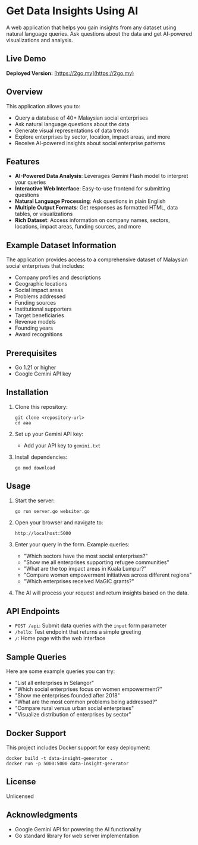 # Get Data Insights Using AI

A web application that helps you gain insights from any dataset using natural language queries. Ask questions about the data and get AI-powered visualizations and analysis.

## Live Demo

**Deployed Version:** [https://2go.my](https://2go.my)

## Overview

This application allows you to:

- Query a database of 40+ Malaysian social enterprises
- Ask natural language questions about the data
- Generate visual representations of data trends
- Explore enterprises by sector, location, impact areas, and more
- Receive AI-powered insights about social enterprise patterns

## Features

- **AI-Powered Data Analysis**: Leverages Gemini Flash model to interpret your queries
- **Interactive Web Interface**: Easy-to-use frontend for submitting questions
- **Natural Language Processing**: Ask questions in plain English
- **Multiple Output Formats**: Get responses as formatted HTML, data tables, or visualizations
- **Rich Dataset**: Access information on company names, sectors, locations, impact areas, funding sources, and more

## Example Dataset Information

The application provides access to a comprehensive dataset of Malaysian social enterprises that includes:

- Company profiles and descriptions
- Geographic locations
- Social impact areas
- Problems addressed
- Funding sources
- Institutional supporters
- Target beneficiaries
- Revenue models
- Founding years
- Award recognitions

## Prerequisites

- Go 1.21 or higher
- Google Gemini API key

## Installation

1. Clone this repository:
   ```
   git clone <repository-url>
   cd aaa
   ```

2. Set up your Gemini API key:
   - Add your API key to `gemini.txt`

3. Install dependencies:
   ```
   go mod download
   ```

## Usage

1. Start the server:
   ```
   go run server.go websiter.go
   ```

2. Open your browser and navigate to:
   ```
   http://localhost:5000
   ```

3. Enter your query in the form. Example queries:
   - "Which sectors have the most social enterprises?"
   - "Show me all enterprises supporting refugee communities"
   - "What are the top impact areas in Kuala Lumpur?"
   - "Compare women empowerment initiatives across different regions"
   - "Which enterprises received MaGIC grants?"

4. The AI will process your request and return insights based on the data.

## API Endpoints

- `POST /api`: Submit data queries with the `input` form parameter
- `/hello`: Test endpoint that returns a simple greeting
- `/`: Home page with the web interface

## Sample Queries

Here are some example queries you can try:

- "List all enterprises in Selangor"
- "Which social enterprises focus on women empowerment?"
- "Show me enterprises founded after 2018"
- "What are the most common problems being addressed?"
- "Compare rural versus urban social enterprises"
- "Visualize distribution of enterprises by sector"

## Docker Support

This project includes Docker support for easy deployment:

```
docker build -t data-insight-generator .
docker run -p 5000:5000 data-insight-generator
```

## License

Unlicensed

## Acknowledgments

- Google Gemini API for powering the AI functionality
- Go standard library for web server implementation
